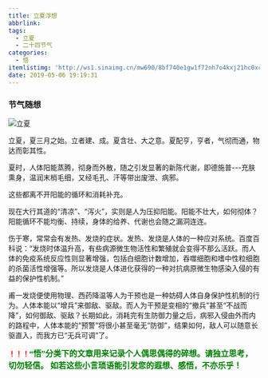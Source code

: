 ```yaml
---
title: 立夏浮想
abbrlink: 
tags:
  - 立夏
  - 二十四节气
categories:
  - 悟
itemlistimg: 'http://ws1.sinaimg.cn/mw690/8bf740e1gw1f72nh7o4kxj21hc0xc7wh.jpg'
date: 2019-05-06 19:19:31
---
```


### 节气随想
![立夏](http://ws1.sinaimg.cn/mw690/8bf740e1gw1f72nh7o4kxj21hc0xc7wh.jpg)

立夏，夏三月之始。立者建、成。夏含壮、大之意。夏配亨，亨者，气彻而通，物达而彰其性。

夏时，人体阳能蒸腾，彻身而外散，随之引发显著的新陈代谢，即德施普---充肤熏身，温润末梢毛细，又经毛孔、汗等带出废泄、病邪。

这些都离不开阳能的循环和消耗补充。

现在大行其道的“清凉”、“泻火”，实则是人为压抑阳能。阳能不壮大，如何彻体？阳能循环不能均衡、持续，身体的给养、代谢也会随之漏洞连连。

伤于寒，常常会有发热、发烧的症状。发热、发烧是人体的一种应对系统。百度百科说：“发烧时体温升高，有些病源微生物活性和繁殖就会变得不那么活跃。而人体的免疫系统反应性则显著增强，包括白细胞计数增加，吞噬细胞和嗜中性粒细胞的杀菌活性增强等。所以发烧是人体进化获得的一种对抗病原微生物感染入侵的有益的保护性机制。”

甫一发烧便使用物理、西药降温等人为干预也是一种妨碍人体自身保护性机制的行为。人体本能以“增兵”来御敌、驱敌。而人为干预是变相的“撤兵”甚至“不战而降”，如何御敌、驱敌？长期如此，消耗完有生防御力量之后，病邪入侵由外而内的路程中，人体本能的“预警”将很小甚至毫无“防御”，结果如何，敌人可以随意长驱直入，而我方已“无兵可调”了。



**<font color=red>！！！</font><font color=green face=微软雅黑 size=3>“悟”分类下的文章用来记录个人偶思偶得的碎想。请独立思考，切勿轻信。 如若这些小言琐语能引发您的遐想、感悟，不亦乐乎！</font>**